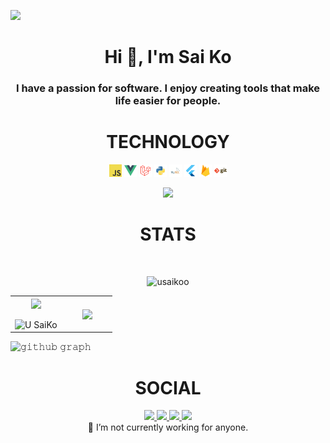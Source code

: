 
![](https://github.com/halfrost/halfrost/blob/master/icons/header_.png)


<h1 align="center">Hi 👋, I'm Sai Ko</h1>
<h3 align="center">I have a passion for software. I enjoy creating tools that make life easier for people.</h3>

<!-- ![snake gif](https://github.com/usaikoo/usaikoo/blob/output/github-contribution-grid-snake.svg)
 -->
<h1 align="center">TECHNOLOGY</h1>

<p align="center"><code><img height="20" src="https://raw.githubusercontent.com/github/explore/80688e429a7d4ef2fca1e82350fe8e3517d3494d/topics/javascript/javascript.png"></code>
<code><img height="20" src="https://raw.githubusercontent.com/github/explore/80688e429a7d4ef2fca1e82350fe8e3517d3494d/topics/vue/vue.png"></code>
<code><img height="20" src="https://raw.githubusercontent.com/github/explore/5c058a388828bb5fde0bcafd4bc867b5bb3f26f3/topics/laravel/laravel.png"></code>
<code><img height="20" src="https://raw.githubusercontent.com/github/explore/80688e429a7d4ef2fca1e82350fe8e3517d3494d/topics/python/python.png"></code>
<code><img height="20" src="https://raw.githubusercontent.com/github/explore/80688e429a7d4ef2fca1e82350fe8e3517d3494d/topics/mysql/mysql.png"></code>
<code><img height="20" src="https://raw.githubusercontent.com/github/explore/80688e429a7d4ef2fca1e82350fe8e3517d3494d/topics/flutter/flutter.png"></code>
<code><img height="20" src="https://raw.githubusercontent.com/github/explore/80688e429a7d4ef2fca1e82350fe8e3517d3494d/topics/firebase/firebase.png"></code>
<code><img height="20" src="https://raw.githubusercontent.com/github/explore/80688e429a7d4ef2fca1e82350fe8e3517d3494d/topics/git/git.png"></code>

</p>

<p align="center">
<img src="https://github.com/usaikoo/usaikoo/blob/output/github-contribution-grid-snake.svg"></img>
</p>

<h1 align="center">STATS</h1><br>
<p align="center"> <img src="https://komarev.com/ghpvc/?username=usaikoo" alt="usaikoo" /> </p>




<table  align="center">
<tr>
<td width="50%" align="center">
  
  <img  align="center"  src="https://github-readme-stats.vercel.app/api?username=usaikoo&&show_icons=true&count_private=true&hide_border=true&no-bg=true&no-frame=true" />
  <br></br>
  <img  title="🔥 Get streak stats for your profile at git.io/streak-stats" alt="U SaiKo" src="https://github-readme-streak-stats.herokuapp.com/?user=usaikoo&hide_border=true&no-bg=true&no-frame=true&fire=blue&ring=4F94EF" />


  
</td>

<td width="50%" align="center">

  <img  align="center"  src="https://github-readme-stats.anuraghazra1.vercel.app/api/top-langs/?username=usaikoo&hide_border=true&no-bg=true&no-frame=true&langs_count=10"/>
  
  </td>
</tr>
</table>

<!-- <p>
<img align="center" src="https://github-readme-stats.vercel.app/api?username=usaikoo&show_icons=true&hide_border=true&card_width=200" alt="usaikoo" />
<img align="center" src="https://github-readme-streak-stats.herokuapp.com/?user=usaikoo&fire=4F94EF&ring=4F94EF&hide_border=true&card_width=200" alt="usaikoo" />
</p> -->
<!-- 
<img align="center" src="https://github-readme-stats.vercel.app/api/top-langs/?username=usaikoo&layout=default&hide=html&card_width=900&hide_border=true" alt="usaikoo" /> -->

![𝚐𝚒𝚝𝚑𝚞𝚋 𝚐𝚛𝚊𝚙𝚑](https://activity-graph.herokuapp.com/graph?username=usaikoo&hide_border=true&area=true&bg_color=white&color=4F94EF&line=4F94EF&point=4F94EF&area_color=blue)

<h1 align="center">SOCIAL</h1>
<div align="center">
<a href="https://usaiko.dev" target="blank">
<img src="https://img.icons8.com/ios-filled/344/webmoney.png" color="blue" width="20"></img>
</a>
<a href="https://www.linkedin.com/in/usaiko" target="blank">
<img src="https://img.icons8.com/ios-glyphs/344/linkedin-circled--v1.png" width="20"></img>
</a>
<a href="https://www.instagram.com/usaiko.dev" target="blank">
<img src="https://img.icons8.com/ios-filled/344/instagram-new--v1.png" width="20"></img>
</a>
<a href="mailto:info@usaiko.dev" target="blank">
<img src="https://img.icons8.com/ios-filled/344/apple-mail.png" width="20"></img>
</a>
</br>
🔭 I’m not currently working for anyone.
</div>



